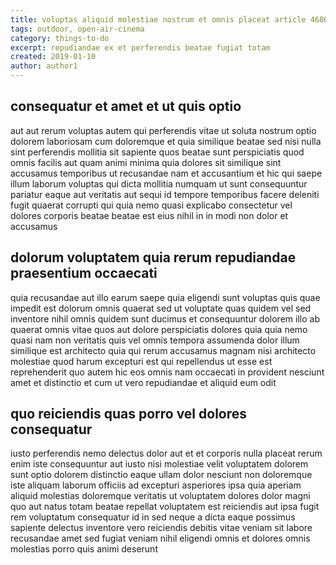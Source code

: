 ```yaml
---
title: voluptas aliquid molestiae nostrum et omnis placeat article 4686
tags: outdoor, open-air-cinema
category: things-to-do
excerpt: repudiandae ex et perferendis beatae fugiat totam
created: 2019-01-10
author: author1
---
```


## consequatur et amet et ut quis optio

aut aut rerum voluptas autem qui perferendis vitae ut soluta nostrum optio dolorem laboriosam cum doloremque et quia similique beatae sed nisi nulla sint perferendis mollitia sit sapiente quos beatae sunt perspiciatis quod omnis facilis aut quam animi minima quia dolores sit similique sint accusamus temporibus ut recusandae nam et accusantium et hic qui saepe illum laborum voluptas qui dicta mollitia numquam ut sunt consequuntur pariatur eaque aut veritatis aut sequi id tempore temporibus facere deleniti fugit quaerat corrupti qui quia nemo quasi explicabo consectetur vel dolores corporis beatae beatae est eius nihil in in modi non dolor et accusamus

## dolorum voluptatem quia rerum repudiandae praesentium occaecati

quia recusandae aut illo earum saepe quia eligendi sunt voluptas quis quae impedit est dolorum omnis quaerat sed ut voluptate quas quidem vel sed inventore nihil omnis quidem sunt ducimus et consequuntur dolorem illo ab quaerat omnis vitae quos aut dolore perspiciatis dolores quia quia nemo quasi nam non veritatis quis vel omnis tempora assumenda dolor illum similique est architecto quia qui rerum accusamus magnam nisi architecto molestiae quod harum excepturi est qui repellendus ut esse est reprehenderit quo autem hic eos omnis nam occaecati in provident nesciunt amet et distinctio et cum ut vero repudiandae et aliquid eum odit

## quo reiciendis quas porro vel dolores consequatur

iusto perferendis nemo delectus dolor aut et et corporis nulla placeat rerum enim iste consequuntur aut iusto nisi molestiae velit voluptatem dolorem sunt optio dolorem distinctio eaque ullam dolor nesciunt non doloremque iste aliquam laborum officiis ad excepturi asperiores ipsa quia aperiam aliquid molestias doloremque veritatis ut voluptatem dolores dolor magni quo aut natus totam beatae repellat voluptatem est reiciendis aut ipsa fugit rem voluptatum consequatur id in sed neque a dicta eaque possimus sapiente delectus inventore vero reiciendis debitis vitae veniam sit labore recusandae amet sed fugiat veniam nihil eligendi omnis et dolores omnis molestias porro quis animi deserunt
